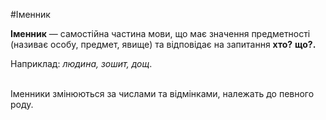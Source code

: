 #Іменник


<b>Іменник</b> — самостiйна частина мови, що має значення предметностi (називає особу, предмет, явище) та вiдповiдає на запитання <strong>хто?</strong> <strong>що?.</strong>
</div>

Наприклад: <i>людина, зошит, дощ</i>.

<br>
Iменники змiнюються за числами та вiдмiнками, належать до певного роду.